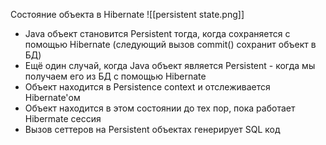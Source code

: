 Состояние объекта в Hibernate
![[persistent state.png]]
* Java объект становится Persistent тогда, когда сохраняется с помощью Hibernate (следующий вызов commit() сохранит объект в БД)
* Ещё один случай, когда Java объект является Persistent - когда мы получаем его из БД с помощью Hibernate
* Объект находится в Persistence context и отслеживается Hibernate'ом
* Объект находится в этом состоянии до тех пор, пока работает Hibermate сессия
* Вызов сеттеров на Persistent объектах генерирует SQL код